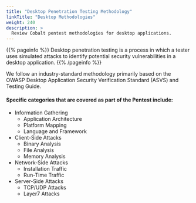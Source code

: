 ```yaml
---
title: "Desktop Penetration Testing Methodology"
linkTitle: "Desktop Methodologies"
weight: 240
description: >
  Review Cobalt pentest methodologies for desktop applications.
---
```


{{% pageinfo %}}
Desktop penetration testing is a process in which a tester uses simulated attacks to identify potential security vulnerabilities in a desktop application.
{{% /pageinfo %}}

We follow an industry-standard methodology primarily based on the OWASP Desktop Application Security Verification Standard (ASVS) and Testing Guide.

#### Specific categories that are covered as part of the Pentest include:

- Information Gathering
  - Application Architecture
  - Platform Mapping
  - Language and Framework
- Client-Side Attacks
  - Binary Analysis
  - File Analysis
  - Memory Analysis
- Network-Side Attacks
  - Installation Traffic
  - Run-Time Traffic
- Server-Side Attacks
  - TCP/UDP Attacks
  - Layer7 Attacks
